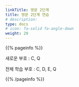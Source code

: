 ```yaml
---
linkTitle: 영문 2단계
title: 영문 2단계 연습
# description: 
type: docs
# icon: fa-solid fa-angle-down
weight: 20
---
```


{{% pageinfo %}}

새로운 부호 : C, Q

전체 학습 부호 : C, D, E, Q

{{% /pageinfo %}}


